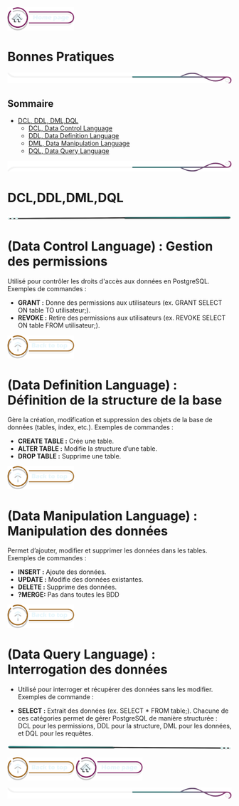 <a href="../README.md">
  <img src="../assets/button/home_page.png" alt="Home page" style="width: 150px; height: auto;">
</a>

# Bonnes Pratiques

![border](../assets/line/border_r.png)

## Sommaire

- [ DCL, DDL, DML,DQL](#dclddldmldql)
  - [DCL, Data Control Language](#data-control-language--gestion-des-permissions)
  - [DDL, Data Definition Language](#data-definition-language--définition-de-la-structure-de-la-base)
  - [DML, Data Manipulation Language](#data-manipulation-language--manipulation-des-données)
  - [DQL, Data Query Language](#data-query-language--interrogation-des-données)

![border](../assets/line/border_b.png)

# DCL,DDL,DML,DQL

![border](../assets/line/line_teal_point_r.png)

# (Data Control Language) : Gestion des permissions

Utilisé pour contrôler les droits d'accès aux données en PostgreSQL.
Exemples de commandes :

- **GRANT :** Donne des permissions aux utilisateurs (ex. GRANT SELECT ON table TO utilisateur;).
- **REVOKE :** Retire des permissions aux utilisateurs (ex. REVOKE SELECT ON table FROM utilisateur;).

<a href="#sommaire"> <img src="../assets/button/back_to_top.png" alt="Back to top" style="width: 150px; height: auto;"></a>

# (Data Definition Language) : Définition de la structure de la base

Gère la création, modification et suppression des objets de la base de données (tables, index, etc.).
Exemples de commandes :

- **CREATE TABLE :** Crée une table.
- **ALTER TABLE :** Modifie la structure d’une table.
- **DROP TABLE :** Supprime une table.

<a href="#sommaire"> <img src="../assets/button/back_to_top.png" alt="Back to top" style="width: 150px; height: auto;"></a>

# (Data Manipulation Language) : Manipulation des données

Permet d’ajouter, modifier et supprimer les données dans les tables.
Exemples de commandes :

- **INSERT :** Ajoute des données.
- **UPDATE :** Modifie des données existantes.
- **DELETE :** Supprime des données.
- **?MERGE:** Pas dans toutes les BDD

<a href="#sommaire"> <img src="../assets/button/back_to_top.png" alt="Back to top" style="width: 150px; height: auto;"></a>

# (Data Query Language) : Interrogation des données

- Utilisé pour interroger et récupérer des données sans les modifier.
  Exemples de commande :

- **SELECT :** Extrait des données (ex. SELECT \* FROM table;).
  Chacune de ces catégories permet de gérer PostgreSQL de manière structurée : DCL pour les permissions, DDL pour la structure, DML pour les données, et DQL pour les requêtes.

![border](../assets/line/line_teal_point_l.png)

<a href="#sommaire"> <img src="../assets/button/back_to_top.png" alt="Back to top" style="width: 150px; height: auto;"></a>
<a href="../README.md">
<img src="../assets/button/home_page.png" alt="Home page" style="width: 150px; height: auto;">
</a>

![border](../assets/line/border_r.png)
